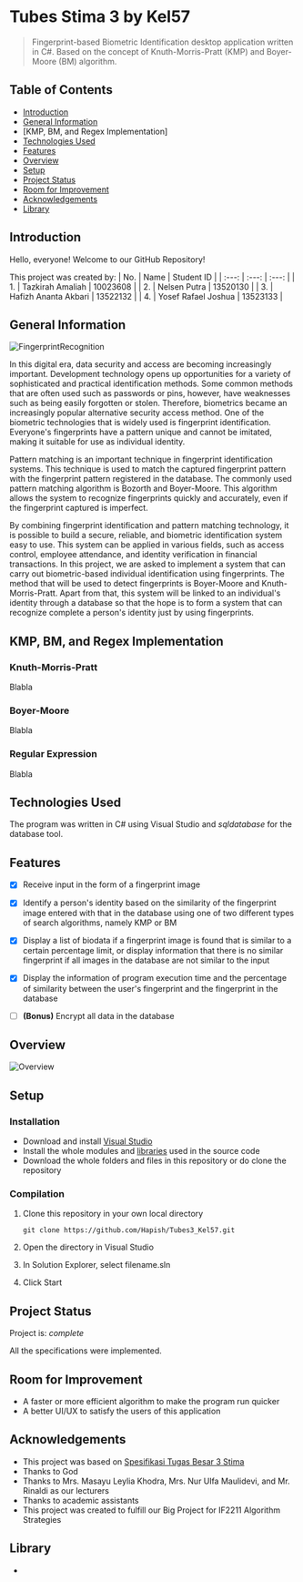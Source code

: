 # Tubes Stima 3 by Kel57
> Fingerprint-based Biometric Identification desktop application written in C#. Based on the concept of Knuth-Morris-Pratt (KMP) and Boyer-Moore (BM) algorithm.


## Table of Contents
* [Introduction](#introduction)
* [General Information](#general-information)
* [KMP, BM, and Regex Implementation]
* [Technologies Used](#technologies-used)
* [Features](#features)
* [Overview](#overview)
* [Setup](#setup)
* [Project Status](#project-status)
* [Room for Improvement](#room-for-improvement)
* [Acknowledgements](#acknowledgements)
* [Library](#library)


## Introduction
Hello, everyone! Welcome to our GitHub Repository!

This project was created by:
| No. | Name | Student ID |
| :---: | :---: | :---: |
| 1. | Tazkirah Amaliah | 10023608 |
| 2. | Nelsen Putra | 13520130 |
| 3. | Hafizh Ananta Akbari | 13522132 |
| 4. | Yosef Rafael Joshua | 13523133 |


## General Information
![FingerprintRecognition](https://assets-global.website-files.com/61845f7929f5aa517ebab941/63e0cdb479a85004311e2872_Fingerprint%20recognition%20scene.jpg)

In this digital era, data security and access are becoming increasingly important. Development technology opens up opportunities for a variety of sophisticated and practical identification methods. Some common methods that are often used such as passwords or pins, however, have weaknesses such as being easily forgotten or stolen. Therefore, biometrics became an increasingly popular alternative security access method. One of the biometric technologies that is widely used is fingerprint identification. Everyone's fingerprints have a pattern unique and cannot be imitated, making it suitable for use as individual identity. 

Pattern matching is an important technique in fingerprint identification systems. This technique is used to match the captured fingerprint pattern with the fingerprint pattern registered in the database. The commonly used pattern matching algorithm is Bozorth and Boyer-Moore. This algorithm allows the system to recognize fingerprints quickly and accurately, even if the fingerprint captured is imperfect.

By combining fingerprint identification and pattern matching technology, it is possible to build a secure, reliable, and biometric identification system easy to use. This system can be applied in various fields, such as access control, employee attendance, and identity verification in financial transactions. In this project, we are asked to implement a system that can carry out biometric-based individual identification using fingerprints. The method that will be used to detect fingerprints is Boyer-Moore and Knuth-Morris-Pratt. Apart from that, this system will be linked to an individual's identity through a database so that the hope is to form a system that can recognize complete a person's identity just by using fingerprints.


## KMP, BM, and Regex Implementation
### Knuth-Morris-Pratt
Blabla

### Boyer-Moore
Blabla

### Regular Expression
Blabla


## Technologies Used
The program was written in C# using Visual Studio and *sqldatabase* for the database tool.


## Features
- [x] Receive input in the form of a fingerprint image
- [x] Identify a person's identity based on the similarity of the fingerprint image entered with that in the database using one of two different types of search algorithms, namely KMP or BM
- [x] Display a list of biodata if a fingerprint image is found that is similar to a certain percentage limit, or display information that there is no similar fingerprint if all images in the database are not similar to the input
- [x] Display the information of program execution time and the percentage of similarity between the user's fingerprint and the fingerprint in the database
- [ ] **(Bonus)** Encrypt all data in the database


## Overview
![Overview]()


## Setup
### Installation
- Download and install [Visual Studio](https://visualstudio.microsoft.com/vs/) 
- Install the whole modules and [libraries](#library) used in the source code
- Download the whole folders and files in this repository or do clone the repository

### Compilation 
1. Clone this repository in your own local directory

    `git clone https://github.com/Hapish/Tubes3_Kel57.git`

2. Open the directory in Visual Studio
    
3. In Solution Explorer, select filename.sln
 
4. Click Start


## Project Status
Project is: _complete_

All the specifications were implemented.


## Room for Improvement
- A faster or more efficient algorithm to make the program run quicker
- A better UI/UX to satisfy the users of this application


## Acknowledgements
- This project was based on [Spesifikasi Tugas Besar 3 Stima](https://informatika.stei.itb.ac.id/~rinaldi.munir/Stmik/2023-2024/Tubes3-Stima-2024.pdf)
- Thanks to God
- Thanks to Mrs. Masayu Leylia Khodra, Mrs. Nur Ulfa Maulidevi, and Mr. Rinaldi as our lecturers
- Thanks to academic assistants
- This project was created to fulfill our Big Project for IF2211 Algorithm Strategies

## Library
* 
